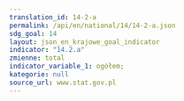 ```yaml
---
translation_id: 14-2-a
permalink: /api/en/national/14/14-2-a.json
sdg_goal: 14
layout: json_en_krajowe_goal_indicator
indicator: "14.2.a"
zmienne: total
indicator_variable_1: ogółem;
kategorie: null
source_url: www.stat.gov.pl
---
```

